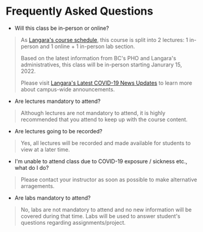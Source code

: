 Frequently Asked Questions
=======================

- Will this class be in-person or online?

> As [Langara's course schedule](http://swing.langara.bc.ca/prod/hzgkfcls.P_GetCrseBySubj?term=202210&subj=CPSC), this course is split into 2 lectures: 1 in-person and 1 online + 1 in-person lab section.
>
> Based on the latest information from BC's PHO and Langara's administratives, this class will be in-person starting Janurary 15, 2022.
>
> Please visit [Langara's Latest COVID-19 News Updates](https://langara.ca/news-and-events/covid-19/coronavirus-news-updates/index.html) to learn more about campus-wide announcements.

- Are lectures mandatory to attend?

> Although lectures are not mandatory to attend, it is highly recommended that you attend to keep up with the course content.

- Are lectures going to be recorded?

> Yes, all lectures will be recorded and made available for students to view at a later time.

- I'm unable to attend class due to COVID-19 exposure / sickness etc., what do I do?

> Please contact your instructor as soon as possible to make alternative arragements.

- Are labs mandatory to attend?

> No, labs are not mandatory to attend and no new information will be covered during that time. Labs will be used to answer student's questions regarding assignments/project.